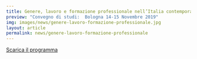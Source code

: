 ```yaml
---
title: Genere, lavoro e formazione professionale nell’Italia contemporanea
preview: "Convegno di studi:  Bologna 14-15 Novembre 2019"
img: images/news/genere-lavoro-formazione-professionale.jpg
layout: article
permalink: news/genere-lavoro-formazione-professionale
---
```


[Scarica il programma](../../images/news/locandina-genere-lavoro-formazione-professionale.pdf)
